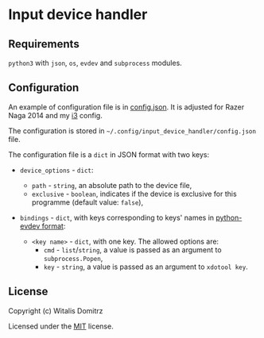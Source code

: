 # Input device handler

## Requirements

`python3` with `json`, `os`, `evdev` and `subprocess` modules.

## Configuration

An example of configuration file is in [config.json](config.json). It is adjusted for Razer Naga 2014 and my [i3](https://i3wm.org/) config.

The configuration is stored in `~/.config/input_device_handler/config.json` file.

The configuration file is a `dict` in JSON format with two keys:

* `device_options` - `dict`:
    * `path` - `string`, an absolute path to the device file,
    * `exclusive` - `boolean`, indicates if the device is exclusive for this programme (default value: `false`),

* `bindings` - `dict`, with keys corresponding to keys' names in [python-evdev  format](https://python-evdev.readthedocs.io/en/latest/apidoc.html#evdev.ecodes.keys):
    * `<key name>` - `dict`, with one key. The allowed options are:
        * `cmd` - `list`/`string`, a value is passed as an argument to `subprocess.Popen`,
        * `key` - `string`, a value is passed as an argument to `xdotool key`.

## License

Copyright (c) Witalis Domitrz

Licensed under the [MIT](LICENSE) license.
